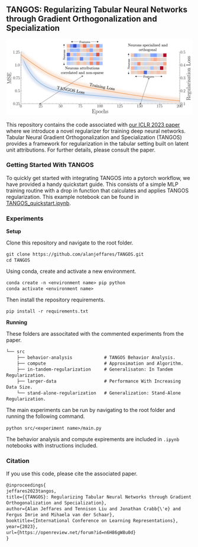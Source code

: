 ## TANGOS: Regularizing Tabular Neural Networks through Gradient Orthogonalization and Specialization
![TANGOS](figure.jpg?raw=true "TANGOS")

This repository contains the code associated with [our ICLR 2023 paper](https://openreview.net/forum?id=n6H86gW8u0d) where we introduce a novel regularizer for training deep neural networks. Tabular Neural Gradient Orthogonalization and Specialization (TANGOS) provides a framework for regularization in the tabular setting built on latent unit attributions. For further details, please consult the paper.


### Getting Started With TANGOS
To quickly get started with integrating TANGOS into a pytorch workflow, we have provided a handy quickstart guide. This consists of a simple MLP training routine with a drop in function that calculates and applies TANGOS regularization. This example notebook can be found in [TANGOS_quickstart.ipynb](https://github.com/alanjeffares/TANGOS/blob/main/TANGOS_quickstart.ipynb).

### Experiments
**Setup**

Clone this repository and navigate to the root folder.
```
git clone https://github.com/alanjeffares/TANGOS.git
cd TANGOS
```
Using conda, create and activate a new environment. 
```
conda create -n <environment name> pip python
conda activate <environment name>
```
Then install the repository requirements.
```
pip install -r requirements.txt
```

**Running**

These folders are associtated with the commented experiments from the paper.
```
└── src
    ├── behavior-analysis            # TANGOS Behavior Analysis.
    ├── compute                      # Approximation and Algorithm.
    ├── in-tandem-regularization     # Generalisaton: In Tandem Regularization.
    ├── larger-data                  # Performance With Increasing Data Size.
    └── stand-alone-regularization   # Generalization: Stand-Alone Regularization.
```

The main experiments can be run by navigating to the root folder and running the following command.

```python src/<experiment name>/main.py```

The behavior analysis and compute expirements are included in ```.ipynb``` notebooks with instructions included.

### Citation
If you use this code, please cite the associated paper.
```
@inproceedings{
jeffares2023tangos,
title={{TANGOS}: Regularizing Tabular Neural Networks through Gradient Orthogonalization and Specialization},
author={Alan Jeffares and Tennison Liu and Jonathan Crabb{\'e} and Fergus Imrie and Mihaela van der Schaar},
booktitle={International Conference on Learning Representations},
year={2023},
url={https://openreview.net/forum?id=n6H86gW8u0d}
}
```
